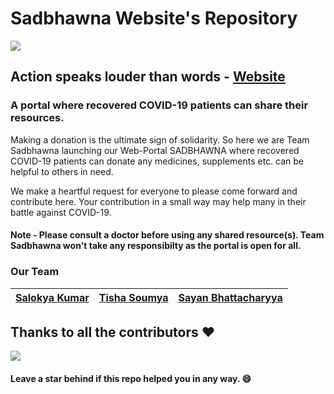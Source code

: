 # Sadbhawna Website's Repository

<img src="./public/images/logo.png"></img>
## Action speaks louder than words - [Website](https://sadbhawna.onrender.com/)
### A portal where recovered COVID-19 patients can share their resources.

<p>
  Making a donation is the ultimate sign of solidarity. So here we are Team Sadbhawna launching our Web-Portal SADBHAWNA where recovered COVID-19 patients can donate any     medicines, supplements etc. can be helpful to others in need.
</p>

We make a heartful request for everyone to please come forward and contribute here. Your contribution in a small way may help many in their battle against COVID-19.

#### Note - Please consult a doctor before using any shared resource(s). Team Sadbhawna won't take any responsibilty as the portal is open for all.

### Our Team
| [Salokya Kumar](https://github.com/ksalokya)        | [Tisha Soumya](https://github.com/Tishasoumya-02) | [Sayan Bhattacharyya](https://github.com/Sayan3990) |
| ----------- | ----------- | ----------- |

## Thanks to all the contributors ❤️
<a href = "https://github.com/TeamSadbhawna/portal/graphs/contributors">
  <img src = "https://contrib.rocks/image?repo=TeamSadbhawna/portal"/>
</a>


#### Leave a star behind if this repo helped you in any way. 😄
